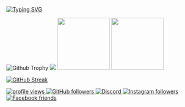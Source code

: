 <a href="https://git.io/typing-svg"><img src="https://readme-typing-svg.demolab.com?font=Fira+Code&pause=1000&random=false&width=435&lines=RMS-dnb" alt="Typing SVG" /></a>

![Github Trophy](https://github-profile-trophy.vercel.app/?username=RMS-dnb&theme=discord)
![](https://raw.githubusercontent.com/RMS-dnb/github-stats/master/generated/overview.svg#gh-dark-mode-only)
<a><img height="137px" src="https://github-readme-stats.vercel.app/api?username=RMS-dnb&show_icons=true&theme=dark" /><!-- wi*quL3fcV -->
<img height="137px" src="https://github-readme-stats.vercel.app/api/top-langs/?username=RMS-dnb&layout=compact&show_icons=true&theme=dark" /></a>


[![GitHub Streak](https://github-readme-streak-stats.herokuapp.com?user=RMS-dnb&theme=dark)](https://git.io/streak-stats)


<p align="left">
  <a href="https://github.com/RMS-dnb/RMS-dnb">
    <img src="https://komarev.com/ghpvc/?username=RMS-dnb&color=red" alt="profile views" />
  </a>
  <a href="https://github.com/RMS-dnb/RMS-dnb?tab=followers">
    <img alt="GitHub followers" src="https://img.shields.io/github/followers/RMS-dnb?color=yellow&logo=github">
  </a>
  <a href="https://discord.gg/6E7P3uuAs4">
    <img alt="Discord" src="https://img.shields.io/badge/followers-1.9K-blue?color=blue&logo=discord">
  </a>
  <a href="https://www.instagram.com/rmsdnb/">
    <img alt="Instagram followers" src="https://img.shields.io/badge/followers-1.4k-blue?color=orange&logo=instagram">
  </a>
  <a href="https://www.facebook.com/paul.currie.R.M.S">
    <img alt="Facebook friends" src="https://img.shields.io/badge/friends-2.9K-blue?color=yellowgreen&logo=facebook">
  </a>
</p>
